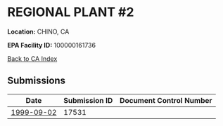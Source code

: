 # REGIONAL PLANT #2

**Location:** CHINO, CA

**EPA Facility ID:** 100000161736

[Back to CA Index](../../index.md)

## Submissions

| Date | Submission ID | Document Control Number |
|------|--------------|-------------------------|
| [1999-09-02](submissions/17531.md) | 17531 |  |
